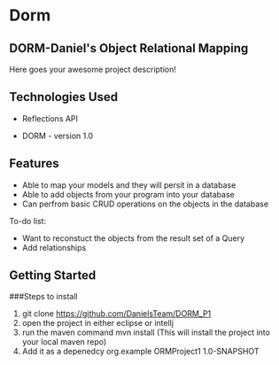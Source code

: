 # Dorm

## DORM-Daniel's Object Relational Mapping 

Here goes your awesome project description!

## Technologies Used

* Reflections API

* DORM - version 1.0


## Features
* Able to map your models and they will persit in a database 
* Able to add objects from your program into your database
* Can perfrom basic CRUD operations on the objects in the database 

To-do list:
* Want to reconstuct the objects from the result set of a Query
* Add relationships 

## Getting Started

###Steps to install
1. git clone https://github.com/DanielsTeam/DORM_P1
2. open the project in either eclipse or intellj
3. run the maven command mvn install (This will install the project into your local maven repo)
4. Add it as a depenedcy 
    <dependency>
        <groupId>org.example</groupId>
        <artifactId>ORMProject1</artifactId>
        <version>1.0-SNAPSHOT</version>
    </dependency>    

